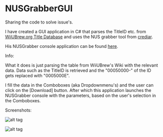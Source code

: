 # NUSGrabberGUI
Sharing the code to solve issue's.

I have created a GUI application in C# that parses the TitleID etc. from [WiiUBrew.org Title Database](http://wiiubrew.org/wiki/Title_database) and uses the NUS grabber tool from [crediar](https://twitter.com/crediar).

His NUSGrabber console application can be found [here](http://crediar.no-ip.com/wupsite/).

Info:

What it does is just parsing the table from WiiUBrew's Wiki with the relevant data.
Data such as the TitleID is retrieved and the "00050000-" of the ID gets replaced with "0005000E".

I fill the data in the Comboboxes (aka Dropdownmenu's) and the user can click on the [Download] button.
After which this application launches the NUSGrabber console with the parameters, based on the user's selection in the Comboboxes.

Screenshots:

![alt tag](http://i.imgur.com/jVO7IfS.png)

![alt tag](http://i.imgur.com/chaxRSp.png)

